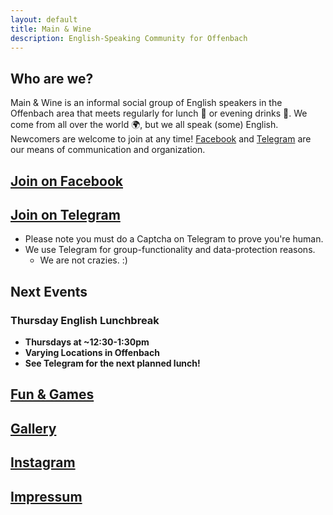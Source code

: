 ```yaml
---
layout: default
title: Main & Wine
description: English-Speaking Community for Offenbach
---
```

## Who are we?
Main & Wine is an informal social group of English speakers in the Offenbach area that meets regularly for lunch :pizza: or evening drinks :wine_glass:. We come from all over the world :earth_africa:, but we all speak (some) English. Newcomers are welcome to join at any time! [Facebook](https://www.facebook.com/groups/offenbachenglishspeakers) and [Telegram](https://t.me/mainandwine) are our means of communication and organization. 

## [**Join on Facebook**](https://www.facebook.com/groups/offenbachenglishspeakers) 
## [**Join on Telegram**](https://t.me/mainandwine)
- Please note you must do a Captcha on Telegram to prove you're human.
- We use Telegram for group-functionality and data-protection reasons.
  - We are not crazies. :)
## Next Events
### Thursday English Lunchbreak
- __Thursdays at ~12:30-1:30pm__ 
- __Varying Locations in Offenbach__ 
- __See Telegram for the next planned lunch!__  

## [Fun & Games](https://mainandwine.eu/games)
## [Gallery](https://mainandwine.eu/gallery)

## [Instagram](https://www.instagram.com/ofenglishspeakers)

## [Impressum](https://mainandwine.eu/impressum)
